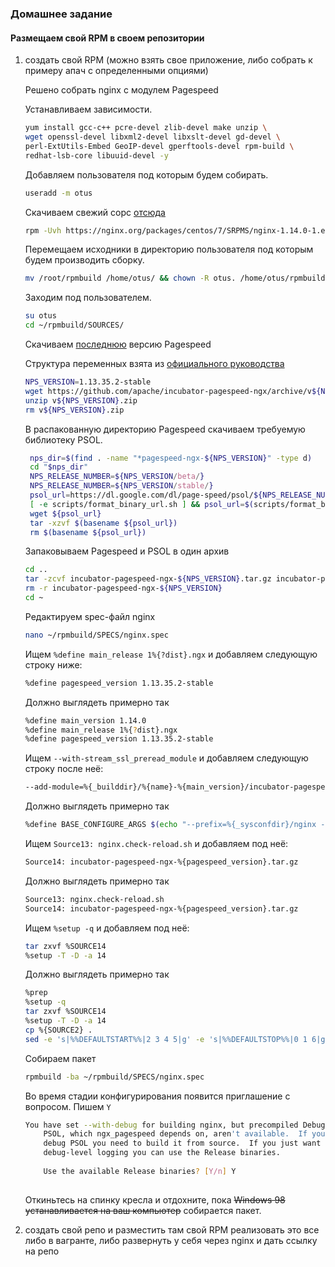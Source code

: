### Домашнее задание
#### Размещаем свой RPM в своем репозитории
1) создать свой RPM (можно взять свое приложение, либо собрать к примеру апач с определенными опциями)
    
    Решено собрать nginx с модулем Pagespeed
    
    Устанавливаем зависимости.  
    ```bash
    yum install gcc-c++ pcre-devel zlib-devel make unzip \ 
    wget openssl-devel libxml2-devel libxslt-devel gd-devel \ 
    perl-ExtUtils-Embed GeoIP-devel gperftools-devel rpm-build \
    redhat-lsb-core libuuid-devel -y
    ```
    Добавляем пользователя под которым будем собирать.
    ```bash
    useradd -m otus
    ```
    Скачиваем свежий сорс [отсюда](https://nginx.org/packages/centos/7/SRPMS/)
    ```bash
    rpm -Uvh https://nginx.org/packages/centos/7/SRPMS/nginx-1.14.0-1.el7_4.ngx.src.rpm
    ```
    Перемещаем исходники в директорию пользователя под которым будем производить сборку.
    ```bash
    mv /root/rpmbuild /home/otus/ && chown -R otus. /home/otus/rpmbuild
    ```
    Заходим под пользователем.
    ```bash
    su otus
    cd ~/rpmbuild/SOURCES/
    ```
    Скачиваем [последнюю](https://github.com/apache/incubator-pagespeed-ngx/releases) версию Pagespeed
    
    Структура переменных взята из [официального руководства](https://www.modpagespeed.com/doc/build_ngx_pagespeed_from_source)
    ```bash
    NPS_VERSION=1.13.35.2-stable
    wget https://github.com/apache/incubator-pagespeed-ngx/archive/v${NPS_VERSION}.zip
    unzip v${NPS_VERSION}.zip
    rm v${NPS_VERSION}.zip
    ```
    В распакованную директорию Pagespeed скачиваем требуемую библиотеку PSOL.
   ```bash
    nps_dir=$(find . -name "*pagespeed-ngx-${NPS_VERSION}" -type d)
    cd "$nps_dir"
    NPS_RELEASE_NUMBER=${NPS_VERSION/beta/}
    NPS_RELEASE_NUMBER=${NPS_VERSION/stable/}
    psol_url=https://dl.google.com/dl/page-speed/psol/${NPS_RELEASE_NUMBER}.tar.gz
    [ -e scripts/format_binary_url.sh ] && psol_url=$(scripts/format_binary_url.sh PSOL_BINARY_URL)
    wget ${psol_url}
    tar -xzvf $(basename ${psol_url})
    rm $(basename ${psol_url})   
    ```
    Запаковываем Pagespeed и PSOL в один архив
    ```bash
    cd ..
    tar -zcvf incubator-pagespeed-ngx-${NPS_VERSION}.tar.gz incubator-pagespeed-ngx-${NPS_VERSION}
    rm -r incubator-pagespeed-ngx-${NPS_VERSION}
    cd ~
    ```
    Редактируем spec-файл nginx
    ```bash
    nano ~/rpmbuild/SPECS/nginx.spec
    ``` 
    Ищем ```%define main_release 1%{?dist}.ngx``` и добавляем следующую строку ниже:
    ```bash
    %define pagespeed_version 1.13.35.2-stable
    ```
    Должно выглядеть примерно так
    ```bash
    %define main_version 1.14.0  
    %define main_release 1%{?dist}.ngx
    %define pagespeed_version 1.13.35.2-stable
    ```
    Ищем ```--with-stream_ssl_preread_module``` и добавляем следующую строку после неё:
    ```bash
    --add-module=%{_builddir}/%{name}-%{main_version}/incubator-pagespeed-ngx-%{pagespeed_version}
    ```
    Должно выглядеть примерно так
    ```bash
    %define BASE_CONFIGURE_ARGS $(echo "--prefix=%{_sysconfdir}/nginx --sbin-path=%{_sbindir}/nginx --modules-path=%{_libdir}/nginx/modules --conf-path=%{_sysconfdir}/nginx/nginx.conf --error-log-path=%{_localstatedir}/log/nginx/error.log --http-log-path=%{_localstatedir}/log/nginx/access.log --pid-path=%{_localstatedir}/run/nginx.pid --lock-path=%{_localstatedir}/run/nginx.lock --http-client-body-temp-path=%{_localstatedir}/cache/nginx/client_temp --http-proxy-temp-path=%{_localstatedir}/cache/nginx/proxy_temp --http-fastcgi-temp-path=%{_localstatedir}/cache/nginx/fastcgi_temp --http-uwsgi-temp-path=%{_localstatedir}/cache/nginx/uwsgi_temp --http-scgi-temp-path=%{_localstatedir}/cache/nginx/scgi_temp --user=%{nginx_user} --group=%{nginx_group} --with-compat --with-file-aio --with-threads --with-http_addition_module --with-http_auth_request_module --with-http_dav_module --with-http_flv_module --with-http_gunzip_module --with-http_gzip_static_module --with-http_mp4_module --with-http_random_index_module --with-http_realip_module --with-http_secure_link_module --with-http_slice_module --with-http_ssl_module --with-http_stub_status_module --with-http_sub_module --with-http_v2_module --with-mail --with-mail_ssl_module --with-stream --with-stream_realip_module --with-stream_ssl_module --with-stream_ssl_preread_module --add-module=%{_builddir}/%{name}-%{main_version}/incubator-pagespeed-ngx-%{pagespeed_version}")
    ```
    Ищем ```Source13: nginx.check-reload.sh``` и добавляем под неё:
    ```bash
    Source14: incubator-pagespeed-ngx-%{pagespeed_version}.tar.gz
    ```
    Должно выглядеть примерно так
    ```bash
    Source13: nginx.check-reload.sh
    Source14: incubator-pagespeed-ngx-%{pagespeed_version}.tar.gz
    ```
    Ищем ```%setup -q``` и добавляем под неё:
    ```bash
    tar zxvf %SOURCE14
    %setup -T -D -a 14
    ```
    Должно выглядеть примерно так
    ```bash
    %prep
    %setup -q
    tar zxvf %SOURCE14
    %setup -T -D -a 14
    cp %{SOURCE2} .
    sed -e 's|%%DEFAULTSTART%%|2 3 4 5|g' -e 's|%%DEFAULTSTOP%%|0 1 6|g' \
    ```
    Собираем пакет
    ```bash
    rpmbuild -ba ~/rpmbuild/SPECS/nginx.spec
    ```
    Во время стадии конфигурирования появится приглашение с вопросом. Пишем ```Y```
    ```bash
    You have set --with-debug for building nginx, but precompiled Debug binaries for
        PSOL, which ngx_pagespeed depends on, aren't available.  If you're trying to
        debug PSOL you need to build it from source.  If you just want to run nginx with
        debug-level logging you can use the Release binaries.
        
        Use the available Release binaries? [Y/n] Y
        
    ```
    Откиньтесь на спинку кресла и отдохните, пока ~~Windows 98 устанавливается на ваш компьютер~~ собирается пакет.
    
2) создать свой репо и разместить там свой RPM
реализовать это все либо в вагранте, либо развернуть у себя через nginx и дать ссылку на репо 